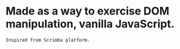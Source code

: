 # Made as a way to exercise DOM manipulation, vanilla JavaScript.

    Inspired from Scrimba platform.

